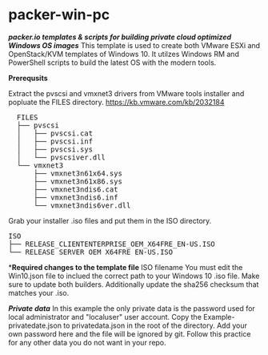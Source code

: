 # packer-win-pc
***packer.io templates &amp; scripts for building private cloud optimized Windows OS images***
This template is used to create both VMware ESXi and OpenStack/KVM templates of Windows 10. It utilzes Windows RM and PowerShell scripts to build the latest OS with the modern tools.

**Prerequsits**

Extract the pvscsi and vmxnet3 drivers from VMware tools installer and popluate the FILES directory. 
https://kb.vmware.com/kb/2032184

<pre>
  FILES
  ├── pvscsi
  │   ├── pvscsi.cat
  │   ├── pvscsi.inf
  │   ├── pvscsi.sys
  │   └── pvscsiver.dll
  └── vmxnet3
      ├── vmxnet3n61x64.sys
      ├── vmxnet3n61x86.sys
      ├── vmxnet3ndis6.cat
      ├── vmxnet3ndis6.inf
      └── vmxnet3ndis6ver.dll
</pre>

Grab your installer .iso files and put them in the ISO directory. 
<pre>
ISO
├── RELEASE_CLIENTENTERPRISE_OEM_X64FRE_EN-US.ISO
└── RELEASE_SERVER_OEM_X64FRE_EN-US.ISO
</pre>

***Required changes to the template file**
ISO filename
You must edit the Win10.json file to inclued the correct path to your Windows 10 .iso file. Make sure to update both builders. Additionally update the sha256 checksum that matches your .iso. 

***Private data***
In this example the only private data is the password used for local administrator and "localuser" user account. Copy the Example-privatedate.json to privatedata.json in the root of the directory. Add your own password here and the file will be ignored by git. Follow this practice for any other data you do not want in your repo.  